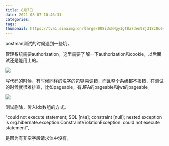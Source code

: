 ```yaml
---
title: 8月7日
date: 2021-08-07 10:46:31
categories:
tags:
thumbnail: https://tva1.sinaimg.cn/large/008i3skNgy1gt8a7den98j318z0u049r.jpg
---
```



postman测试的时候遇到一些坑，

管理系统需要authorization，这里需要了解一下authorization和cookie，以后面试还是能用上的。



![](https://tva1.sinaimg.cn/large/008i3skNgy1gt8bhhsbljj31ho0jaq4v.jpg)





写代码的时候，有时候同样的名字的包容易调错，而且整个系统都不报错，在测试的时候就很难排查，比如pageable，有JPA的pageable和jwt的pageable。



![](https://tva1.sinaimg.cn/large/008i3skNgy1gt8bfmkixuj31k40ikmz0.jpg)



测试删除，传入idx数组的方式。



"could not execute statement; SQL [n/a]; constraint [null]; nested exception is org.hibernate.exception.ConstraintViolationException: could not execute statement",



是因为有非空字段请求体中没有，

